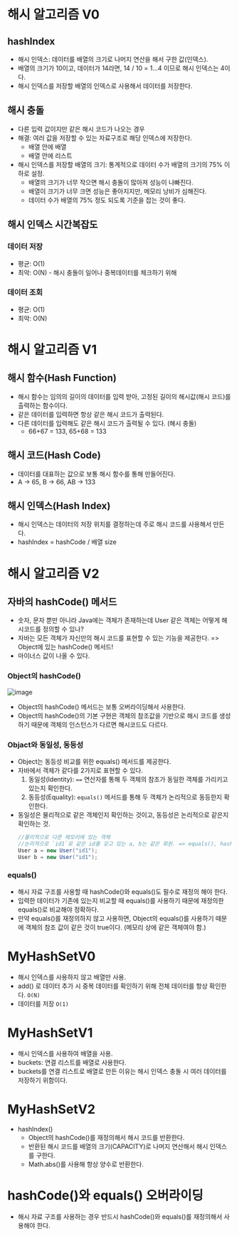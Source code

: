 # 해시 알고리즘 V0
## hashIndex
- 해시 인덱스: 데이터를 배열의 크기로 나머지 연산을 해서 구한 값(인덱스).
- 배열의 크기가 10이고, 데이터가 14라면, 14 / 10 = 1...4 이므로 해시 인덱스는 4이다.
- 해시 인덱스를 저장할 배열의 인덱스로 사용해서 데이터를 저장한다.

## 해시 충돌
- 다른 입력 값이지만 같은 해시 코드가 나오는 경우
- 해결: 여러 값을 저장할 수 있는 자료구조로 해당 인덱스에 저장한다.
  - 배열 안에 배열
  - 배열 안에 리스트
- 해시 인덱스를 저장할 배열의 크기: 통계적으로 데이터 수가 배열의 크기의 75% 이하로 설정.
  - 배열의 크기가 너무 작으면 해시 충돌이 많아져 성능이 나빠진다.
  - 배열이 크기가 너무 크면 성능은 좋아지지만, 메모리 낭비가 심해진다.
  - 데이터 수가 배열의 75% 정도 되도록 기준을 잡는 것이 좋다.

## 해시 인덱스 시간복잡도
### 데이터 저장
- 평균: O(1)
- 최악: O(N) - 해시 충돌이 일어나 중복데이터를 체크하기 위해
### 데이터 조회
- 평균: O(1)
- 최악: O(N)

# 해시 알고리즘 V1
## 해시 함수(Hash Function)
- 해시 함수는 임의의 길이의 데이터를 입력 받아, 고정된 길이의 해시값(해시 코드)를 출력하는 함수이다.
- 같은 데이터를 입력하면 항상 같은 해시 코드가 출력된다.
- 다른 데이터를 입력해도 같은 해시 코드가 출력될 수 있다. (해시 충돌)
  - 66+67 = 133, 65+68 = 133

## 해시 코드(Hash Code)
- 데이터를 대표하는 값으로 보통 해시 함수를 통해 만들어진다.
- A -> 65, B -> 66, AB -> 133

## 해시 인덱스(Hash Index)
- 해시 인덱스는 데이터의 저장 위치를 결정하는데 주로 해시 코드를 사용해서 만든다.
- hashIndex = hashCode / 배열 size

# 해시 알고리즘 V2
## 자바의 hashCode() 메서드
- 숫자, 문자 뿐만 아니라 Java에는 객체가 존재하는데 User 같은 객체는 어떻게 해시코드를 정의할 수 있나?
- 자바는 모든 객체가 자신만의 해시 코드를 표현할 수 있는 기능을 제공한다. => Object에 있는 hashCode() 메서드!
- 마이너스 값이 나올 수 있다.

### Object의 hashCode()
![image](https://github.com/user-attachments/assets/c65d9e7f-2ea8-4ce1-8a4c-95d663bf0d26)
  - Object의 hashCode() 메서드는 보통 오버라이딩해서 사용한다.
  - Object의 hashCode()의 기본 구현은 객체의 참조값을 기반으로 해시 코드를 생성하기 때문에 객체의 인스턴스가 다르면 해시코드도 다르다.

### Objact와 동일성, 동등성
- Object는 동등성 비교를 위한 equals() 메서드를 제공한다.
- 자바에서 객체가 같다를 2가지로 표현할 수 있다.
  1. 동일성(Identity): `==` 연산자를 통해 두 객체의 참조가 동일한 객체를 가리키고 있는지 확인한다.
  2. 동등성(Equality): `equals()` 메서드를 통해 두 객체가 논리적으로 동등한지 확인한다.
- 동일성은 물리적으로 같은 객체인지 확인하는 것이고, 동등성은 논리적으로 같은지 확인하는 것.
  ```java
  //물리적으로 다른 메모리에 있는 객체
  //논리적으로 `id1`로 같은 id를 갖고 있는 a, b는 같은 회원. => equals(), hashCode()를 재정의해야 한다.
  User a = new User("id1");
  User b = new User("id1");
  ```  

### equals()
- 해시 자료 구조를 사용할 때 hashCode()와 equals()도 필수로 재정의 해야 한다.
- 입력한 데이터가 기존에 있는지 비교할 때 equals()를 사용하기 때문에 재정의한 equals()로 비교해야 정확하다.
- 만약 equals()를 재정의하지 않고 사용하면, Object의 equals()를 사용하기 때문에 객체의 참조 값이 같은 것이 true이다. (메모리 상에 같은 객체여야 함.)

# MyHashSetV0
- 해시 인덱스를 사용하지 않고 배열만 사용.
- add() 로 데이터 추가 시 중복 데이터를 확인하기 위해 전체 데이터를 항상 확인한다. `O(N)`
- 데이터를 저장 `O(1)`

# MyHashSetV1
- 해시 인덱스를 사용하여 배열을 사용.
- buckets: 연결 리스트를 배열로 사용한다.
- buckets를 연결 리스트로 배열로 만든 이유는 해시 인덱스 충돌 시 여러 데이터를 저장하기 위함이다.

# MyHashSetV2
- hashIndex()
  - Object의 hashCode()를 재정의해서 해시 코드를 반환한다. 
  - 반환된 해시 코드를 배열의 크기(CAPACITY)로 나머지 연산해서 해시 인덱스를 구한다.
  - Math.abs()를 사용해 항상 양수로 반환한다.

# hashCode()와 equals() 오버라이딩 
- 해시 자료 구조를 사용하는 경우 반드시 hashCode()와 equals()를 재정의해서 사용해야 한다.
